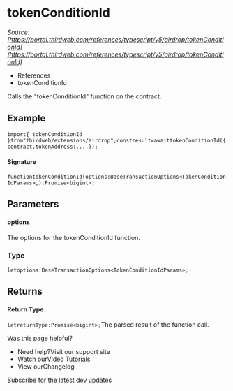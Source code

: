 # tokenConditionId

*Source: [https://portal.thirdweb.com/references/typescript/v5/airdrop/tokenConditionId](https://portal.thirdweb.com/references/typescript/v5/airdrop/tokenConditionId)*

* References
* tokenConditionId

Calls the "tokenConditionId" function on the contract.

## Example

`import{ tokenConditionId }from"thirdweb/extensions/airdrop";constresult=awaittokenConditionId({contract,tokenAddress:...,});`
#### Signature

`functiontokenConditionId(options:BaseTransactionOptions<TokenConditionIdParams>,):Promise<bigint>;`
## Parameters

#### options

The options for the tokenConditionId function.

### Type

`letoptions:BaseTransactionOptions<TokenConditionIdParams>;`
## Returns

#### Return Type

`letreturnType:Promise<bigint>;`The parsed result of the function call.

Was this page helpful?

* Need help?Visit our support site
* Watch ourVideo Tutorials
* View ourChangelog

Subscribe for the latest dev updates

